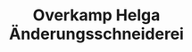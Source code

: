 ---
title: "Overkamp Helga Änderungsschneiderei"
url: /berge/overkamp-helga-aenderungsschneiderei/
shop: Schneiderei
---
